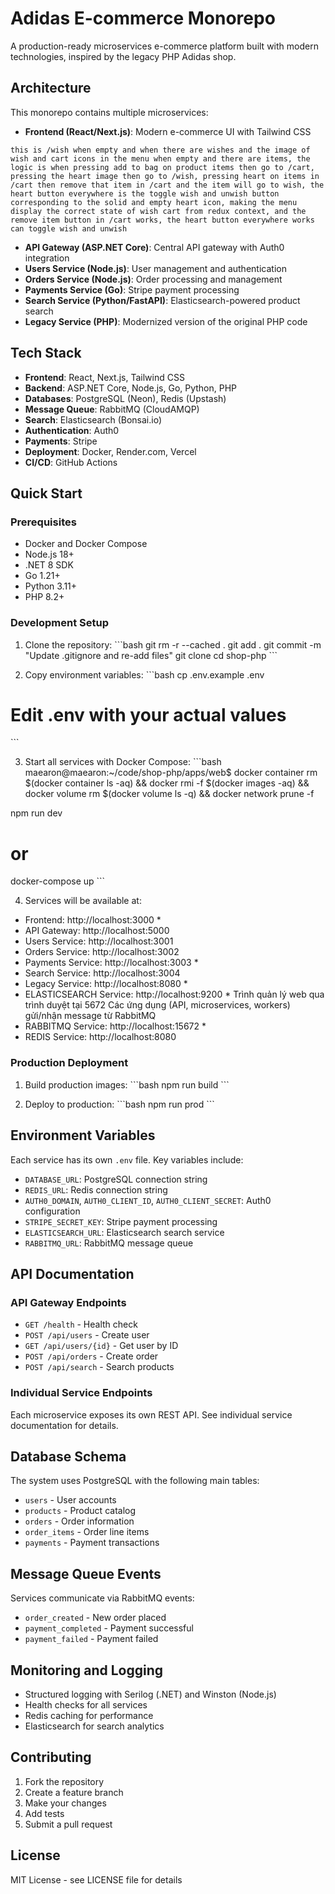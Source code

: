 # Adidas E-commerce Monorepo

A production-ready microservices e-commerce platform built with modern technologies, inspired by the legacy PHP Adidas shop.

## Architecture

This monorepo contains multiple microservices:

- **Frontend (React/Next.js)**: Modern e-commerce UI with Tailwind CSS
```
this is /wish when empty and when there are wishes and the image of wish and cart icons in the menu when empty and there are items, the logic is when pressing add to bag on product items then go to /cart, pressing the heart image then go to /wish, pressing heart on items in /cart then remove that item in /cart and the item will go to wish, the heart button everywhere is the toggle wish and unwish button corresponding to the solid and empty heart icon, making the menu display the correct state of wish cart from redux context, and the remove item button in /cart works, the heart button everywhere works can toggle wish and unwish
```
- **API Gateway (ASP.NET Core)**: Central API gateway with Auth0 integration
- **Users Service (Node.js)**: User management and authentication
- **Orders Service (Node.js)**: Order processing and management
- **Payments Service (Go)**: Stripe payment processing
- **Search Service (Python/FastAPI)**: Elasticsearch-powered product search
- **Legacy Service (PHP)**: Modernized version of the original PHP code

## Tech Stack

- **Frontend**: React, Next.js, Tailwind CSS
- **Backend**: ASP.NET Core, Node.js, Go, Python, PHP
- **Databases**: PostgreSQL (Neon), Redis (Upstash)
- **Message Queue**: RabbitMQ (CloudAMQP)
- **Search**: Elasticsearch (Bonsai.io)
- **Authentication**: Auth0
- **Payments**: Stripe
- **Deployment**: Docker, Render.com, Vercel
- **CI/CD**: GitHub Actions

## Quick Start

### Prerequisites

- Docker and Docker Compose
- Node.js 18+
- .NET 8 SDK
- Go 1.21+
- Python 3.11+
- PHP 8.2+

### Development Setup

1. Clone the repository:
\`\`\`bash
git rm -r --cached .
git add .
git commit -m "Update .gitignore and re-add files"
git clone <repository-url>
cd shop-php
\`\`\`

2. Copy environment variables:
\`\`\`bash
cp .env.example .env
# Edit .env with your actual values
\`\`\`

3. Start all services with Docker Compose:
\`\`\`bash
maearon@maearon:~/code/shop-php/apps/web$ docker container rm $(docker container ls -aq) && docker rmi -f $(docker images -aq) && docker volume rm $(docker volume ls -q) && docker network prune -f

npm run dev
# or
docker-compose up
\`\`\`

4. Services will be available at:
- Frontend: http://localhost:3000 *
- API Gateway: http://localhost:5000
- Users Service: http://localhost:3001
- Orders Service: http://localhost:3002
- Payments Service: http://localhost:3003 *
- Search Service: http://localhost:3004
- Legacy Service: http://localhost:8080 *
- ELASTICSEARCH Service: http://localhost:9200 *      Trình quản lý web qua trình duyệt tại
                                           5672       Các ứng dụng (API, microservices, workers) gửi/nhận message từ RabbitMQ
- RABBITMQ Service: http://localhost:15672 *
- REDIS Service: http://localhost:8080

### Production Deployment

1. Build production images:
\`\`\`bash
npm run build
\`\`\`

2. Deploy to production:
\`\`\`bash
npm run prod
\`\`\`

## Environment Variables

Each service has its own `.env` file. Key variables include:

- `DATABASE_URL`: PostgreSQL connection string
- `REDIS_URL`: Redis connection string
- `AUTH0_DOMAIN`, `AUTH0_CLIENT_ID`, `AUTH0_CLIENT_SECRET`: Auth0 configuration
- `STRIPE_SECRET_KEY`: Stripe payment processing
- `ELASTICSEARCH_URL`: Elasticsearch search service
- `RABBITMQ_URL`: RabbitMQ message queue

## API Documentation

### API Gateway Endpoints

- `GET /health` - Health check
- `POST /api/users` - Create user
- `GET /api/users/{id}` - Get user by ID
- `POST /api/orders` - Create order
- `POST /api/search` - Search products

### Individual Service Endpoints

Each microservice exposes its own REST API. See individual service documentation for details.

## Database Schema

The system uses PostgreSQL with the following main tables:

- `users` - User accounts
- `products` - Product catalog
- `orders` - Order information
- `order_items` - Order line items
- `payments` - Payment transactions

## Message Queue Events

Services communicate via RabbitMQ events:

- `order_created` - New order placed
- `payment_completed` - Payment successful
- `payment_failed` - Payment failed

## Monitoring and Logging

- Structured logging with Serilog (.NET) and Winston (Node.js)
- Health checks for all services
- Redis caching for performance
- Elasticsearch for search analytics

## Contributing

1. Fork the repository
2. Create a feature branch
3. Make your changes
4. Add tests
5. Submit a pull request

## License

MIT License - see LICENSE file for details
